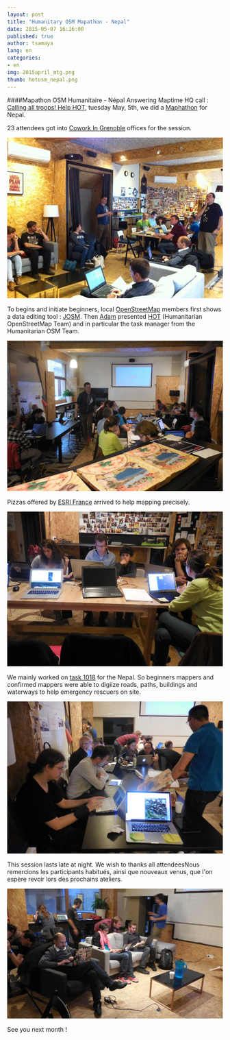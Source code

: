 ```yaml
---
layout: post
title: "Humanitary OSM Mapathon - Nepal"
date: 2015-05-07 16:16:00
published: true
author: tsamaya
lang: en
categories:
- en
img: 2015april_mtg.png
thumb: hotosm_nepal.png
---
```


####Mapathon OSM Humanitaire - Népal
Answering Maptime HQ call : [Calling all troops! Help HOT](http://maptime.io/blog/2015/04/27/help-HOT/), tuesday  May, 5th, we did a [Maphathon](http://www.meetup.com/MaptimeAlpes/events/222128203/) for Nepal.
<!--more-->
23 attendees got into [Cowork In Grenoble](http://www.co-work.fr/) offices for the session.

![image](/assets/img/blog/hotosm_nepal/hotosmnepal01.jpg)

To begins and initiate beginners, local [OpenStreetMap](https://www.openstreetmap.org/) members first shows a data editing tool : [JOSM](https://josm.openstreetmap.de/). Then [Adam](https://github.com/abenrob) presented [HOT](http://hotosm.org/) (Humanitarian OpenStreetMap Team) and in particular the task manager from the Humanitarian OSM Team.

![image](/assets/img/blog/hotosm_nepal/hotosmnepal02.jpg)

Pizzas offered by [ESRI France](http://www.esrifrance.fr/) arrived to help mapping precisely.

![image](/assets/img/blog/hotosm_nepal/hotosmnepal03.jpg)

We mainly worked on [task 1018](http://tasks.hotosm.org/project/1018) for the Nepal. So beginners mappers and confirmed mappers were able to digiize roads, paths, buildings and waterways to help emergency rescuers on site.

![image](/assets/img/blog/hotosm_nepal/hotosmnepal04.jpg)

This session lasts late at night. We wish to thanks all attendeesNous remercions les participants habitués, ainsi que nouveaux venus, que l'on espère revoir lors des prochains ateliers.

![image](/assets/img/blog/hotosm_nepal/hotosmnepal05.jpg)

See you next month !
